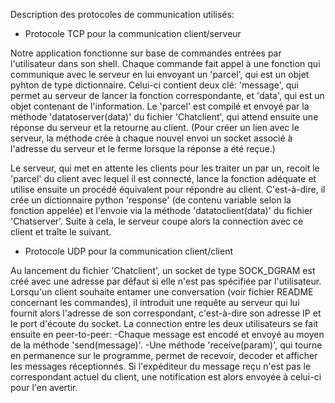 Description des protocoles de communication utilisés:

- Protocole TCP pour la communication client/serveur

Notre application fonctionne sur base de commandes entrées par l'utilisateur dans son shell.
Chaque commande fait appel à une fonction qui communique avec le serveur en lui envoyant un 'parcel', qui est
un objet pyhton de type dictionnaire. Celui-ci contient deux clé: 'message', qui permet au serveur de lancer 
la fonction correspondante, et 'data', qui est un objet contenant de l'information. 
Le 'parcel' est compilé et envoyé par la méthode 'datatoserver(data)' du fichier 'Chatclient',
qui attend ensuite une réponse du serveur et la retourne au client. 
(Pour créer un lien avec le serveur, la méthode crée à chaque nouvel envoi un socket associé 
à l'adresse du serveur et le ferme lorsque la réponse a été reçue.)

Le serveur, qui met en attente les clients pour les traiter un par un, recoit le 'parcel' du client avec lequel
il est connecté, lance la fonction adéquate et utilise ensuite un procédé équivalent pour répondre au client.
C'est-à-dire, il crée un dictionnaire python 'response' (de contenu variable selon la fonction appelée) et l'envoie 
via la méthode 'datatoclient(data)' du fichier 'Chatserver'. Suite à cela, le serveur coupe alors la connection
avec ce client et traîte le suivant.

- Protocole UDP pour la communication client/client

Au lancement du fichier 'Chatclient', un socket de type SOCK_DGRAM est créé avec une adresse par défaut
si elle n'est pas spécifiée par l'utilisateur.
Lorsqu'un client souhaite entamer une conversation (voir fichier README concernant les commandes),
il introduit une requête au serveur qui lui fournit alors l'adresse de son correspondant, 
c'est-à-dire son adresse IP et le port d'écoute du socket.
La connection entre les deux utilisateurs se fait ensuite en peer-to-peer:
	-Chaque message est encodé et envoyé au moyen de la méthode 'send(message)'. 
	-Une méthode 'receive(param)', qui tourne en permanence sur le programme, permet de recevoir, decoder
	 et afficher les messages réceptionnés. Si l'expéditeur du message reçu n'est pas le correspondant actuel 
	 du client, une notification est alors envoyée à celui-ci pour l'en avertir.
